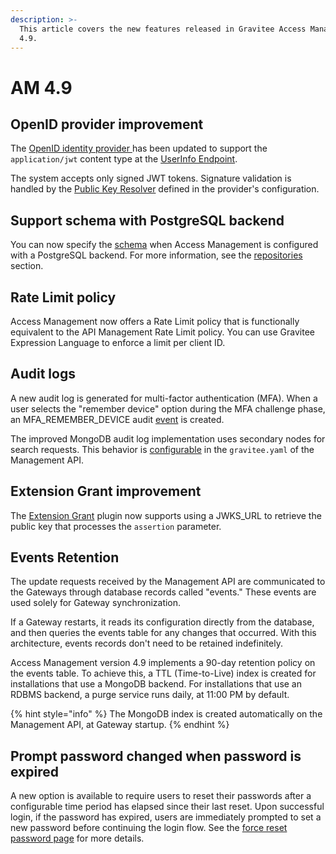 ```yaml
---
description: >-
  This article covers the new features released in Gravitee Access Management
  4.9.
---
```


# AM 4.9

## OpenID provider improvement

The [OpenID identity provider ](../../guides/identity-providers/social-identity-providers/openid-connect.md)has been updated to support the `application/jwt` content type at the [UserInfo Endpoint](https://openid.net/specs/openid-connect-core-1_0.html#UserInfoResponse).&#x20;

The system accepts only signed JWT tokens. Signature validation is handled by the [Public Key Resolver](../../guides/identity-providers/social-identity-providers/openid-connect.md#public-key-resolver) defined in the provider's configuration.

## Support schema with PostgreSQL backend

You can now specify the [schema](https://www.postgresql.org/docs/current/ddl-schemas.html) when Access Management is configured with a PostgreSQL backend. For more information, see the [repositories](../../getting-started/configuration/configure-repositories.md#jdbc) section.

## Rate Limit policy

Access Management now offers a Rate Limit policy that is functionally equivalent to the API Management Rate Limit policy. You can use Gravitee Expression Language to enforce a limit per client ID.

## Audit logs

A new audit log is generated for multi-factor authentication (MFA). When a user selects the "remember device" option during the MFA challenge phase, an MFA\_REMEMBER\_DEVICE audit [event](../../guides/audit-trail.md#event-types) is created.

The improved MongoDB audit log implementation uses secondary nodes for search requests. This behavior is [configurable](../../getting-started/configuration/configure-reporters.md#mongodb-reporter) in the `gravitee.yaml` of the Management API.

## Extension Grant improvement

The [Extension Grant](../../guides/auth-protocols/oauth-2.0/extension-grants.md) plugin now supports using a JWKS\_URL to retrieve the public key that processes the `assertion` parameter.

## Events Retention

The update requests received by the Management API are communicated to the Gateways through database records called "events." These events are used solely for Gateway synchronization.

If a Gateway restarts, it reads its configuration directly from the database, and then queries the events table for any changes that occurred. With this architecture, events records don't need to be retained indefinitely.

Access Management version 4.9 implements a 90-day retention policy on the events table. To achieve this, a TTL (Time-to-Live) index is created for installations that use a MongoDB backend. For installations that use an RDBMS backend, a purge service runs daily, at 11:00 PM by default.&#x20;

{% hint style="info" %}
The MongoDB index is created automatically on the Management API, at Gateway startup.
{% endhint %}

## Prompt password changed when password is expired

A new option is available to require users to reset their passwords after a configurable time period has elapsed since their last reset. Upon successful login, if the password has expired, users are immediately prompted to set a new password before continuing the login flow. See the [force reset password page](../../guides/login/force-reset-password-on-expiration.md) for more details.
